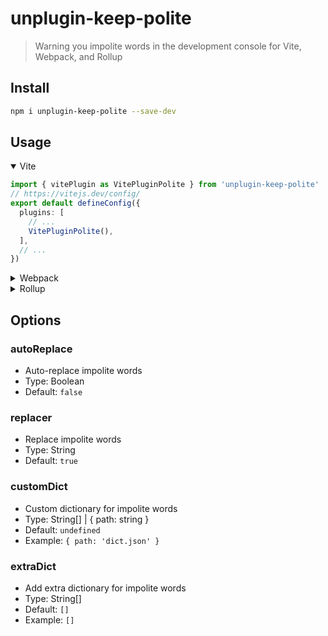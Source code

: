 # unplugin-keep-polite

>  Warning you impolite words in the development console for Vite, Webpack, and Rollup

## Install

```bash
npm i unplugin-keep-polite --save-dev
```

## Usage
  
<details open>
  <summary>Vite</summary>

```ts
import { vitePlugin as VitePluginPolite } from 'unplugin-keep-polite'
// https://vitejs.dev/config/
export default defineConfig({
  plugins: [
    // ...
    VitePluginPolite(),
  ],
  // ...
})
```
</details>

<details>
  <summary>Webpack</summary>

```ts
import unPluginPolite from 'unplugin-keep-polite'

export default {
  entry: './src/index.js',
  output: {
    path: path.resolve(__dirname, 'dist'),
    filename: 'bundle.js',
  },
  plugins: [unPlugin.webpack()],
}
```
</details>

<details>
  <summary>Rollup</summary>

```ts
import { defineConfig } from 'rollup'
import { rollupPlugin } from 'unplugin-keep-polite'

export default defineConfig({
  input: 'src/index.ts',
  output: {
    file: 'dist/bundle.js',
    format: 'cjs',
  },
  plugins: [
    rollupPlugin(),
  ],
})
```
</details>



## Options

### autoReplace

  - Auto-replace impolite words
  - Type: Boolean
  - Default: `false`

### replacer
  
  - Replace impolite words
  - Type: String
  - Default: `true`

### customDict
  
  - Custom dictionary for impolite words
  - Type: String[] | { path: string }
  - Default: `undefined`
  - Example: `{ path: 'dict.json' }`

### extraDict

  - Add extra dictionary for impolite words
  - Type: String[]
  - Default: `[]`
  - Example: `[]`

